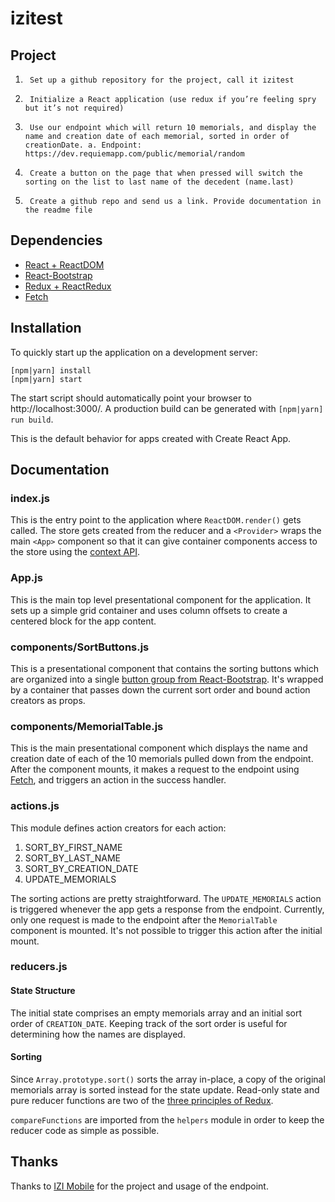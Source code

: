# izitest

## Project

1.      Set up a github repository for the project, call it izitest
2.      Initialize a React application (use redux if you’re feeling spry but it’s not required)
3.      Use our endpoint which will return 10 memorials, and display the name and creation date of each memorial, sorted in order of creationDate. a. Endpoint: https://dev.requiemapp.com/public/memorial/random
4.      Create a button on the page that when pressed will switch the sorting on the list to last name of the decedent (name.last)
5.      Create a github repo and send us a link. Provide documentation in the readme file

## Dependencies

* [React + ReactDOM](https://facebook.github.io/react/)
* [React-Bootstrap](https://react-bootstrap.github.io/)
* [Redux + ReactRedux](http://redux.js.org/)
* [Fetch](https://github.com/github/fetch)

## Installation

To quickly start up the application on a development server:

    [npm|yarn] install
    [npm|yarn] start

The start script should automatically point your browser to http://localhost:3000/. A production build can be generated with `[npm|yarn] run build`.

This is the default behavior for apps created with Create React App.

## Documentation

### index.js

This is the entry point to the application where `ReactDOM.render()` gets called. The store gets created from the reducer and a `<Provider>` wraps the main `<App>` component so that it can give container components access to the store using the [context API](https://facebook.github.io/react/docs/context.html).

### App.js

This is the main top level presentational component for the application. It sets up a simple grid container and uses column offsets to create a centered block for the app content.

### components/SortButtons.js

This is a presentational component that contains the sorting buttons which are organized into a single [button group from React-Bootstrap](https://react-bootstrap.github.io/components.html#btn-groups). It's wrapped by a container that passes down the current sort order and bound action creators as props.

### components/MemorialTable.js

This is the main presentational component which displays the name and creation date of each of the 10 memorials pulled down from the endpoint. After the component mounts, it makes a request to the endpoint using [Fetch](https://github.com/github/fetch), and triggers an action in the success handler.

### actions.js

This module defines action creators for each action:

1. SORT\_BY\_FIRST\_NAME
2. SORT\_BY\_LAST\_NAME
3. SORT\_BY\_CREATION\_DATE
4. UPDATE\_MEMORIALS

The sorting actions are pretty straightforward. The `UPDATE_MEMORIALS` action is triggered whenever the app gets a response from the endpoint. Currently, only one request is made to the endpoint after the `MemorialTable` component is mounted. It's not possible to trigger this action after the initial mount.

### reducers.js

#### State Structure

The initial state comprises an empty memorials array and an initial sort order of `CREATION_DATE`. Keeping track of the sort order is useful for determining how the names are displayed.

#### Sorting

Since `Array.prototype.sort()` sorts the array in-place, a copy of the original memorials array is sorted instead for the state update. Read-only state and pure reducer functions are two of the [three principles of Redux](http://redux.js.org/docs/introduction/ThreePrinciples.html).

`compareFunctions` are imported from the `helpers` module in order to keep the reducer code as simple as possible.

## Thanks
Thanks to [IZI Mobile](http://izimobile.com/) for the project and usage of the endpoint.
